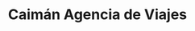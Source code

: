---
title: "Caimán Agencia de Viajes"
url: /bayamo/caiman-agencia-de-viajes/
shop: agencia de viajes
---